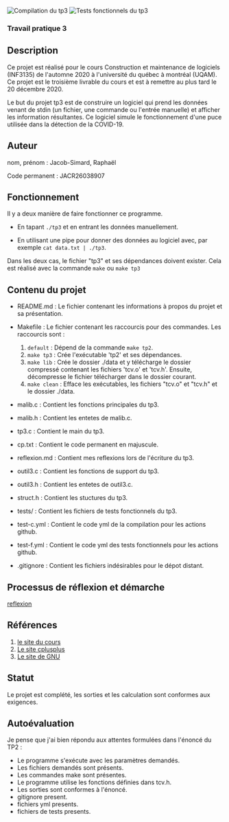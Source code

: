 ![Compilation du tp3](https://github.com/RaphaelJ-S/inf3135-a2020/workflows/Compilation%20du%20tp3/badge.svg)
![Tests fonctionnels du tp3](https://github.com/RaphaelJ-S/inf3135-a2020/workflows/Tests%20fonctionnels%20du%20tp3/badge.svg)
### Travail pratique 3 

## Description

Ce projet est réalisé pour le cours Construction et maintenance de logiciels (INF3135) de l'automne 2020 à l'université du québec à montréal (UQAM). Ce projet est le troisième livrable du cours et est à remettre au plus tard le 20 décembre 2020. 

Le but du projet tp3 est de construire un logiciel qui prend les données venant de stdin (un fichier, une commande ou l'entrée manuelle) et afficher les information résultantes. Ce logiciel simule le fonctionnement d'une puce utilisée dans la détection de la COVID-19.

## Auteur

nom, prénom : Jacob-Simard, Raphaël

Code permanent : JACR26038907

## Fonctionnement

Il y a deux manière de faire fonctionner ce programme. 

* En tapant `./tp3` et en entrant les données manuellement. 

* En utilisant une pipe pour donner des données au logiciel avec, par exemple `cat data.txt | ./tp3`.

Dans les deux cas, le fichier "tp3" et ses dépendances doivent exister. Cela est réalisé avec la commande `make` ou `make tp3`

## Contenu du projet

* README.md : Le fichier contenant les informations à propos du projet et sa présentation.
* Makefile : Le fichier contenant les raccourcis pour des commandes. Les raccourcis sont : 

  1. `default` : Dépend de la commande `make tp2`.
  2. `make tp3` : Crée l'exécutable 'tp2' et ses dépendances.
  3. `make lib` : Crée le dossier ./data et y télécharge le dossier compressé contenant les fichiers 'tcv.o' et 'tcv.h'. Ensuite, décompresse le fichier télécharger dans le dossier courant.
  4. `make clean` : Efface les exécutables, les fichiers "tcv.o" et "tcv.h" et le dossier ./data.

* malib.c : Contient les fonctions principales du tp3.
* malib.h : Contient les entetes de malib.c.
* tp3.c : Contient le main du tp3.
* cp.txt : Contient le code permanent en majuscule.
* reflexion.md : Contient mes reflexions lors de l'écriture du tp3.
* outil3.c : Contient les fonctions de support du tp3.
* outil3.h : Contient les entetes de outil3.c. 
* struct.h : Contient les stuctures du tp3.
* tests/ : Contient les fichiers de tests fonctionnels du tp3.
* test-c.yml : Contient le code yml de la compilation pour les actions github.
* test-f.yml : Contient le code yml des tests fonctionnels pour les actions github.
* .gitignore : Contient les fichiers indésirables pour le dépot distant.
## Processus de réflexion et démarche

[reflexion](./reflexion.md)

## Références


1. [le site du cours](https://github.com/guyfrancoeur/INF3135_A2020)
2. [Le site cplusplus](https://www.cplusplus.com)
3. [Le site de GNU](https://www.gnu.org/software/make/manual/html_node/Introduction.html)

## Statut

Le projet est complété, les sorties et les calculation sont conformes aux exigences. 

## Autoévaluation

Je pense que j'ai bien répondu aux attentes formulées dans l'énoncé du TP2 :

* Le programme s'exécute avec les paramètres demandés.
* Les fichiers demandés sont présents.
* Les commandes make sont présentes.
* Le programme utilise les fonctions définies dans tcv.h.
* Les sorties sont conformes à l'énoncé.
* gitignore present.
* fichiers yml presents.
* fichiers de tests presents.

